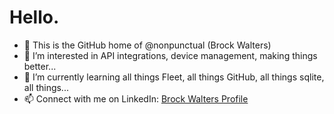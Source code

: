 # Hello.

- 👋 This is the GitHub home of @nonpunctual (Brock Walters)
- 👀 I’m interested in API integrations, device management, making things better...
- 🌱 I’m currently learning all things Fleet, all things GitHub, all things sqlite, all things...
- 📫 Connect with me on LinkedIn: [Brock Walters Profile](https://www.linkedin.com/in/brock-walters-247a2990/)

<!---
nonpunctual/nonpunctual is a ✨ special ✨ repository because its `README.md` (this file) appears on your GitHub profile.
You can click the Preview link to take a look at your changes.
--->
